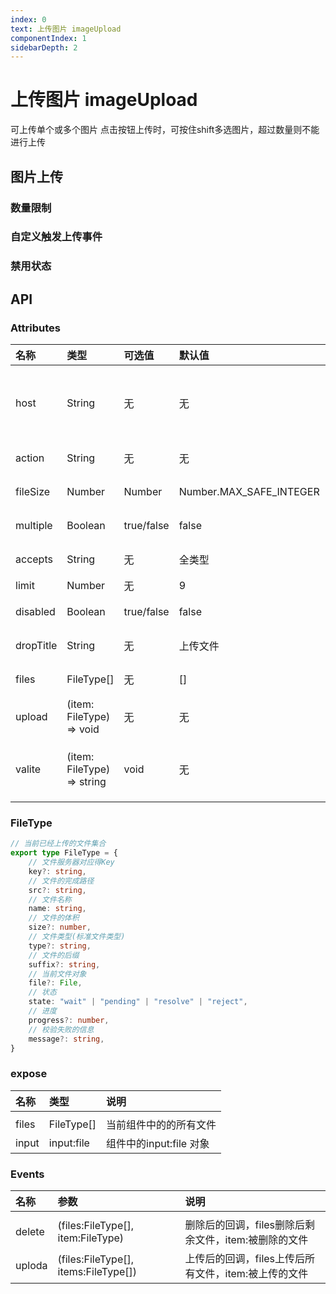 ```yaml
---
index: 0
text: 上传图片 imageUpload
componentIndex: 1
sidebarDepth: 2
---
```


# 上传图片 imageUpload

可上传单个或多个图片
点击按钮上传时，可按住shift多选图片，超过数量则不能进行上传

## 图片上传


### 数量限制

<demo src="./test/limit.vue" langue="vue"  title="尺寸" desc="点击按钮上传时，可按住shift多选文件，选择数量超过剩余可以上传文件数量时，无法进行上传">
</demo>

### 自定义触发上传事件

<demo src="./test/dispatch.vue" langue="vue"  title="自定义触发上传事件" desc="上传文件的触发器支持自定义
">
</demo>

### 禁用状态

<demo src="./test/disable.vue" langue="vue"  title="disabled禁用" desc="通过 disabled 属性，对上传文件控件实现禁用">
</demo>


## API

### Attributes

| 名称      | 类型                       | 可选值     | 默认值                  | 说明                                              |
| :-------- | :------------------------- | :--------- | :---------------------- | :------------------------------------------------ |
| host      | String                     | 无         | 无                      | 文件请求服务根地址 需要满足host+FileType 能访问到 |
| action    | String                     | 无         | 无                      | 文件上传请求的接口                                |
| fileSize  | Number                     | Number     | Number.MAX_SAFE_INTEGER | 文件最大上传的字节数                              |
| multiple  | Boolean                    | true/false | false                   | 上传是否可以选择多个                              |
| accepts   | String                     | 无         | 全类型                  | 自定义文件类型                                    |
| limit     | Number                     | 无         | 9                       | 可上传文数                                        |
| disabled  | Boolean                    | true/false | false                   | 是否禁用上传文件                                  |
| dropTitle | String                     | 无         | 上传文件                | 上传文件的文字                                    |
| files     | FileType[]                 | 无         | []                      | 已经上传的文件集合                                |
| upload    | (item: FileType) => void   | 无         | 无                      | 自定义上传的方法度                                |
| valite    | (item: FileType) => string | void       | 无                      | 自定义校验方法，校验完成后可以将错误提示信息返回  |
        

### FileType 

```typescript
// 当前已经上传的文件集合
export type FileType = {
    // 文件服务器对应得Key
    key?: string,
    // 文件的完成路径
    src?: string,
    // 文件名称
    name: string,
    // 文件的体积
    size?: number,
    // 文件类型(标准文件类型)
    type?: string,
    // 文件的后缀
    suffix?: string,
    // 当前文件对象
    file?: File,
    // 状态
    state: "wait" | "pending" | "resolve" | "reject",
    // 进度
    progress?: number,
    // 校验失败的信息
    message?: string,
}
```

### expose

| 名称  | 类型       | 说明                    |
| :---- | :--------- | :---------------------- |
|       |
| files | FileType[] | 当前组件中的的所有文件  |
| input | input:file | 组件中的input:file 对象 |

### Events

| 名称   | 参数                                 | 说明                                                 |
| :----- | :----------------------------------- | :--------------------------------------------------- |
|        |
| delete | (files:FileType[], item:FileType)    | 删除后的回调，files删除后剩余文件，item:被删除的文件 |
| uploda | (files:FileType[], items:FileType[]) | 上传后的回调，files上传后所有文件，item:被上传的文件 |

